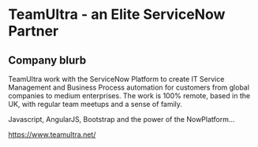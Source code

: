 # TeamUltra - an Elite ServiceNow Partner

## Company blurb

TeamUltra work with the ServiceNow Platform to create IT Service Management and Business Process automation for customers from global companies to medium enterprises. The work is 100% remote, based in the UK, with regular team meetups and a sense of family.

Javascript, AngularJS, Bootstrap and the power of the NowPlatform...

https://www.teamultra.net/